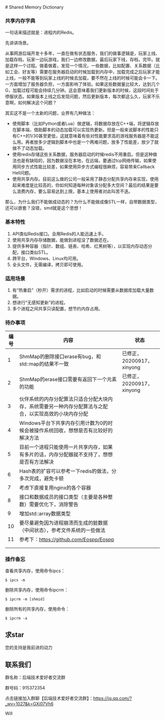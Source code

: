 ﻿﻿﻿﻿﻿﻿﻿﻿﻿# Shared Memory Dictionary

### 共享内存字典



一句话来描述就是：进程内的Redis。



先讲讲场景。

从事网游后端开发十多年，一直在做有状态服务，我们的做事逻辑是，玩家上线、加载存档，玩家一边玩游戏，我们一边修改数据，最后玩家下线，存档，完毕。就是这样一个过程。做着做着，发现一个情况，一些数据，比如配置、关系数据（比如工会、好友等）需要在服务器启动的时候加载到内存中，加载完成之后玩家才能上线，一般不能等到玩家上线的时候去加载，要不然在上线的时候可能会卡一下。一方面增加了服务器负担，一方面影响了体验。如果这些数据量比较大，达到几个G，加载过程可能会持续几分钟。这会意味着我们更新版本的时候，这段时间处于停服状态。如果版本上线之后发现问题，然后更新版本，每次都这么久，玩家不乐意啊，如何解决这个问题？



其实这不是一个太新的问题，业界有几种做法：

- 使用脚本（比如Python或者Lua）做逻辑，将数据存放在C++端，将逻辑存放在脚本端，借助脚本的动态加载可以实现热更新。但是一般来说脚本的性能只有C++的1/30甚至更低，这就意味着有些对性能要求高的游戏服务器是不能这么用。再者放多少逻辑到脚本中也是一个两难问题，放多了性能差，放少了就做不了动态加载。
- 使用redis存储这些关系数据，服务器启动的时候redis不用重启。但是这种做法也是有缺陷的，因为数据没在本地，在远端，要通过tcp网络传输，如果使用同步方式性能比较差，如果使用异步方式编程很麻烦，容易带来Callback Hell问题。
- 使用共享内存。目前这么做的公司一般采用了静态分配共享内存来实现，使用起来难度是比较高的，你如何知道每种对象该分配多大空间？最后的结果是要么浪费内存，要么容易达到上限，基本上使用者对此叫苦不迭。



那么，为什么我们不能做成动态的？为什么不能做成像STL一样，自带数据类型，还可以嵌套？没错，smd就是这个思想！



### 基本特性

1. API类似Redis接口。会用Redis的人能迅速上手。
2. 使用共享内存存储数据，能做到进程没了数据还在。
3. 提供多种容器（指针、数组、链表、哈希、红黑树等），以实现内存动态分配，接口类似STL。
4. 跨平台，Windows、Linux均可用。
5. 全头文件，无需编译，拷贝即可使用。



### 适用场景

1. 有“热重启”（秒开）需求的进程，比如启动的时候需要从数据库加载大量数据。
2. 想进行“无感知更新”的进程。
3. 多个进程之间共享只读配置，想节约内存占用。



### 待办事项

| 编号 | 内容                                                         | 状态                      |
| ---- | ------------------------------------------------------------ | ------------------------- |
| 1    | ShmMap的删除接口erase有bug，和std::map的结果不一致           | 已修正，20200917，xinyong |
| 2    | ShmMap的erase接口需要有返回下一个元素的功能                  | 已修正，20200917，xinyong |
| 3    | 伙伴系统的内存分配算法只适合分配大块内存，系统需要另一种内存分配算法与之配合，以实现高效的小块内存分配 |                           |
| 4    | Windows平台下共享内存引用计数为0的时候会被操作系统回收，想想是否有比较好的解决方法 |                           |
| 5    | 目前一个进程只能使用一片共享内存，如果有多片的话，内存分配器就不支持了，想想是否有方法解决 |                           |
| 6    | Hash表的扩容可以参考一下redis的做法，分多次完成，避免卡顿    |                           |
| 7    | 考虑下直接复用nginx的各个容器                                |                           |
| 8    | 接口和数据成员的接口类型（主要是各种整数）需要优化下，消除警告 |                           |
| 9    | 增加std::array数据类型                                       |                           |
| 10   | 要尽量避免因为进程崩溃而生成的脏数据（中间状态），参考文件系统的一些做法 |                           |
| 11   | 参考下：https://github.com/Eospp/Eospp                       |                           |
|      |                                                              |                           |
|      |                                                              |                           |



### 操作备忘

查看共享内存，使用命令ipcs：

```
$ ipcs -m
```

删除共享内存，使用命令ipcrm：

```
$ ipcrm -m [shmid]
```

删除所有的共享内存，使用命令：

```
$ ipcrm -a
```





## 求star

您的支持是我前进的动力



## 联系我们

群名称：后端技术爱好者交流群

群号码：915372354

点击链接加入群聊【后端技术爱好者交流群】：https://jq.qq.com/?_wv=1027&k=GXi07Vh6



Will

